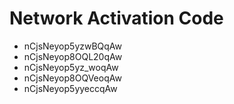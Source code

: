 # Network Activation Code
* nCjsNeyop5yzwBQqAw
* nCjsNeyop8OQL20qAw
* nCjsNeyop5yz_woqAw
* nCjsNeyop8OQVeoqAw
* nCjsNeyop5yyeccqAw

